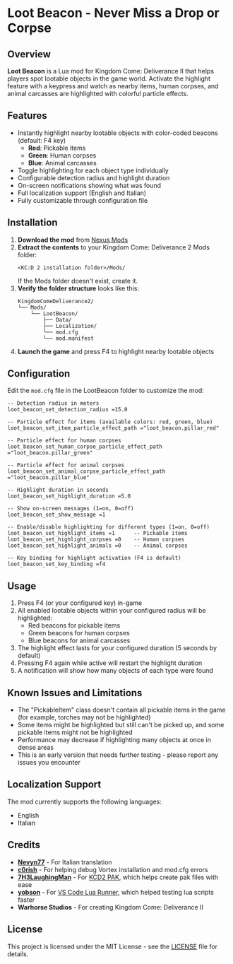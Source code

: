 # Loot Beacon - Never Miss a Drop or Corpse

## Overview

**Loot Beacon** is a Lua mod for Kingdom Come: Deliverance II that helps players spot lootable objects in the game world. Activate the highlight feature with a keypress and watch as nearby items, human corpses, and animal carcasses are highlighted with colorful particle effects.

## Features

- Instantly highlight nearby lootable objects with color-coded beacons (default: F4 key)
  - **Red**: Pickable items
  - **Green**: Human corpses
  - **Blue**: Animal carcasses
- Toggle highlighting for each object type individually
- Configurable detection radius and highlight duration
- On-screen notifications showing what was found
- Full localization support (English and Italian)
- Fully customizable through configuration file

## Installation

1. **Download the mod** from [Nexus Mods](https://www.nexusmods.com/kingdomcomedeliverance2/mods/1722)
2. **Extract the contents** to your Kingdom Come: Deliverance 2 Mods folder:
   ```
   <KC:D 2 installation folder>/Mods/
   ```
   If the Mods folder doesn't exist, create it.
3. **Verify the folder structure** looks like this:
   ```
   KingdomComeDeliverance2/
   └── Mods/
       └── LootBeacon/
           ├── Data/
           ├── Localization/
           └── mod.cfg
           └── mod.manifest
   ```
4. **Launch the game** and press F4 to highlight nearby lootable objects

## Configuration

Edit the `mod.cfg` file in the LootBeacon folder to customize the mod:

```
-- Detection radius in meters
loot_beacon_set_detection_radius =15.0

-- Particle effect for items (available colors: red, green, blue)
loot_beacon_set_item_particle_effect_path ="loot_beacon.pillar_red"

-- Particle effect for human corpses
loot_beacon_set_human_corpse_particle_effect_path ="loot_beacon.pillar_green"

-- Particle effect for animal corpses
loot_beacon_set_animal_corpse_particle_effect_path ="loot_beacon.pillar_blue"

-- Highlight duration in seconds
loot_beacon_set_highlight_duration =5.0

-- Show on-screen messages (1=on, 0=off)
loot_beacon_set_show_message =1

-- Enable/disable highlighting for different types (1=on, 0=off)
loot_beacon_set_highlight_items =1      -- Pickable items
loot_beacon_set_highlight_corpses =0    -- Human corpses
loot_beacon_set_highlight_animals =0    -- Animal corpses

-- Key binding for highlight activation (F4 is default)
loot_beacon_set_key_binding =f4
```

## Usage

1. Press F4 (or your configured key) in-game
2. All enabled lootable objects within your configured radius will be highlighted:
   - Red beacons for pickable items
   - Green beacons for human corpses
   - Blue beacons for animal carcasses
3. The highlight effect lasts for your configured duration (5 seconds by default)
4. Pressing F4 again while active will restart the highlight duration
5. A notification will show how many objects of each type were found

## Known Issues and Limitations

- The "PickableItem" class doesn't contain all pickable items in the game (for example, torches may not be highlighted)
- Some items might be highlighted but still can't be picked up, and some pickable items might not be highlighted
- Performance may decrease if highlighting many objects at once in dense areas
- This is an early version that needs further testing - please report any issues you encounter

## Localization Support

The mod currently supports the following languages:
- English
- Italian

## Credits

- **[Nevyn77](https://next.nexusmods.com/profile/Nevyn77?gameId=7286)** - For Italian translation
- **[c0rish](https://next.nexusmods.com/profile/c0rish?gameId=7286)** - For helping debug Vortex installation and mod.cfg errors
- **[7H3LaughingMan](https://next.nexusmods.com/profile/7H3LaughingMan?gameId=7286)** - For [KCD2 PAK](https://www.nexusmods.com/kingdomcomedeliverance2/mods/1482), which helps create pak files with ease
- **[yobson](https://next.nexusmods.com/profile/yobson?gameId=7286)** - For [VS Code Lua Runner](https://www.nexusmods.com/kingdomcomedeliverance2/mods/459), which helped testing lua scripts faster
- **Warhorse Studios** - For creating Kingdom Come: Deliverance II

## License

This project is licensed under the MIT License - see the [LICENSE](LICENSE) file for details.
